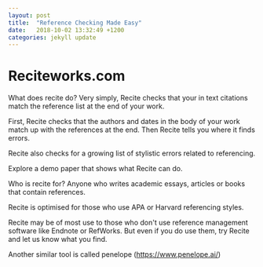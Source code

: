 ```yaml
---
layout: post
title:  "Reference Checking Made Easy"
date:   2018-10-02 13:32:49 +1200
categories: jekyll update
---
```

# Reciteworks.com

What does recite do?
Very simply, Recite checks that your in text citations match the reference list at the end of your work.

First, Recite checks that the authors and dates in the body of your work match up with the references at the end. Then Recite tells you where it finds errors.

Recite also checks for a growing list of stylistic errors related to referencing.

Explore a demo paper that shows what Recite can do.

Who is recite for?
Anyone who writes academic essays, articles or books that contain references.

Recite is optimised for those who use APA or Harvard referencing styles.

Recite may be of most use to those who don't use reference management software like Endnote or RefWorks. But even if you do use them, try Recite and let us know what you find.


Another similar tool is called penelope (https://www.penelope.ai/)
